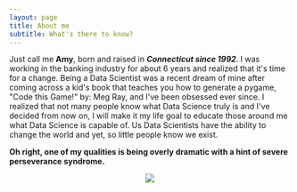 ```yaml
---
layout: page
title: About me
subtitle: What's there to know?
---
```


Just call me **Amy**, born and raised in ***Connecticut since 1992***. I was working in the banking industry for about 6 years and realized that
it's time for a change. Being a Data Scientist was a recent dream of mine after coming across a kid's book that teaches you how to generate a pygame, "Code this Game!" by: Meg Ray, and I've been obsessed ever since. I realized that not many people know what Data Science truly is and I've decided from now on, I will make it my life goal to educate those around me what Data Science is capable of. Us Data Scientists have the ability to change the world and yet, so little people know we exist.  


**Oh right, one of my qualities is being overly dramatic with a hint of severe perseverance syndrome.** 


<p align="center">
  <img src="https://raw.githubusercontent.com/hyamynl619/hyamynl619.github.io/master/img/download%20(1).png">
</p>


